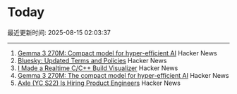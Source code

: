 # Today

最近更新时间: 2025-08-15 02:03:37

--- 
1. [Gemma 3 270M: Compact model for hyper-efficient AI](https://developers.googleblog.com/en/introducing-gemma-3-270m/) Hacker News
2. [Bluesky: Updated Terms and Policies](https://bsky.social/about/blog/08-14-2025-updated-terms-and-policies) Hacker News
3. [I Made a Realtime C/C++ Build Visualizer](https://danielchasehooper.com/posts/syscall-build-snooping/) Hacker News
4. [Gemma 3 270M: The compact model for hyper-efficient AI](https://developers.googleblog.com/en/introducing-gemma-3-270m/) Hacker News
5. [Axle (YC S22) Is Hiring Product Engineers](https://www.ycombinator.com/companies/axle/jobs/8wAy0QH-product-engineer) Hacker News
